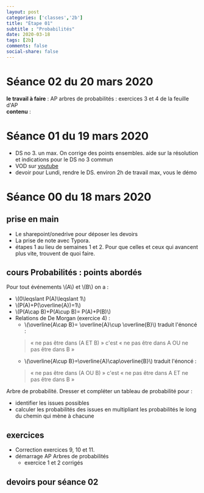 ```yaml
---
layout: post 
categories: ['classes','2b']
title: "Étape 01"
subtitle : "Probabilités"
date: 2020-03-18
tags: [2b]
comments: false
social-share: false
---
```

# Séance 02 du 20 mars 2020
**le travail à faire** :  AP arbres de probabilités : exercices 3 et 4 de la feuille d'AP  
**contenu** : 



# Séance 01 du 19 mars 2020
- DS no 3. un max. On corrige des points ensembles.
aide sur la résolution et indications pour le DS no 3 commun
- VOD sur [youtube](https://youtu.be/s434Q1KAwBM)
- devoir pour Lundi, rendre le DS. environ 2h de travail max, vous le démo
 
# Séance 00 du 18 mars 2020

## prise en main
- Le sharepoint/onedrive pour déposer les devoirs
- La prise de note avec Typora.
- étapes 1 au lieu de semaines 1 et 2. Pour que celles et ceux qui avancent plus vite, trouvent de quoi faire.


## cours Probabilités : points abordés
Pour tout événements \\(A\\)  et \\(B\\) on a :
-   \\(0\leqslant P(A)\leqslant 1\\)
-   \\(P(A)+P(\overline{A})=1\\)
-   \\(P(A\cap B)+P(A\cup B)= P(A)+P(B)\\)
-   Relations de De Morgan (exercice 4) :
    -   \\(\overline{A\cap B}= \overline{A}\cup \overline{B}\\) traduit l'énoncé :  
	> &laquo;	ne pas être dans (A ET B) &raquo;	c'est &laquo;	ne pas être dans A OU ne pas être dans B &raquo;
    -   \\(\overline{A\cup B}=\overline{A}\cap\overline{B}\\)  traduit l'énoncé : 
	> &laquo;	ne pas être dans (A OU B) &raquo; c'est &laquo;	 ne pas être dans A ET ne pas être dans B &raquo;

Arbre de probabilité. Dresser et compléter un tableau de probabilité pour :
-   identifier les issues possibles
-   calculer les probabilités des issues en multipliant les probabilités le long du chemin qui mène à chacune

## exercices
- Correction exercices 9, 10 et 11.
- démarrage AP Arbres de probabilités
	- exercice 1 et 2 corrigés

## devoirs pour séance 02 




